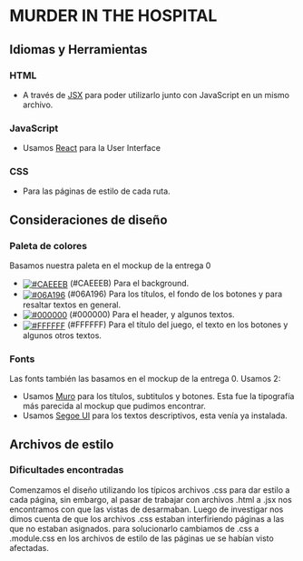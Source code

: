 # MURDER IN THE HOSPITAL

## Idiomas y Herramientas

### HTML

- A través de [JSX](https://legacy.reactjs.org/docs/introducing-jsx.html) para poder utilizarlo junto con JavaScript en un mismo archivo.

### JavaScript

- Usamos [React](http://facebook.github.io/react) para la User Interface

### CSS

- Para las páginas de estilo de cada ruta.


## Consideraciones de diseño

### Paleta de colores

Basamos nuestra paleta en el mockup de la entrega 0

- <a href='#'><img valign='middle' alt='#CAEEEB' src='https://readme-swatches.vercel.app/CAEEEB?style=round'/></a> (#CAEEEB) Para el background.
- <a href='#'><img valign='middle' alt='#06A196' src='https://readme-swatches.vercel.app/06A196?style=round'/></a> (#06A196) Para los títulos, el fondo de los botones y para resaltar textos en general.
- <a href='#'><img valign='middle' alt='#000000' src='https://readme-swatches.vercel.app/000000?style=round'/></a> (#000000) Para el header, y algunos textos.
- <a href='#'><img valign='middle' alt='#FFFFFF' src='https://readme-swatches.vercel.app/FFFFFF?style=round'/></a> (#FFFFFF) Para el título del juego, el texto en los botones y algunos otros textos.

### Fonts

Las fonts también las basamos en el mockup de la entrega 0. Usamos 2:

- Usamos [Muro](https://www.dafont.com/es/muro.font) para los títulos, subtitulos y botones. Esta fue la tipografía más parecida al mockup que pudimos encontrar.
- Usamos [Segoe UI](https://learn.microsoft.com/es-es/typography/font-list/segoe-ui) para los textos descriptivos, esta venía ya instalada.


## Archivos de estilo

### Dificultades encontradas

Comenzamos el diseño utilizando los típicos archivos .css para dar estilo a cada página, sin embargo, al pasar de trabajar con archivos .html a .jsx nos encontramos con que las vistas de desarmaban. Luego de investigar nos dimos cuenta de que los archivos .css estaban interfiriendo páginas a las que no estaban asignados.
para solucionarlo cambiamos de .css a .module.css en los archivos de estilo de las páginas ue se habían visto afectadas.